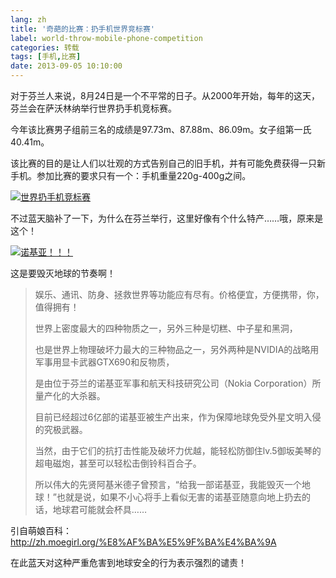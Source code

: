 ```yaml
---
lang: zh
title: '奇葩的比赛：扔手机世界竞标赛'
label: world-throw-mobile-phone-competition
categories: 转载
tags: [手机,比赛]
date: 2013-09-05 10:10:00
---
```

对于芬兰人来说，8月24日是一个不平常的日子。从2000年开始，每年的这天，芬兰会在萨沃林纳举行世界扔手机竞标赛。

今年该比赛男子组前三名的成绩是97.73m、87.88m、86.09m。女子组第一氏40.41m。

该比赛的目的是让人们以壮观的方式告别自己的旧手机，并有可能免费获得一只新手机。参加比赛的要求只有一个：手机重量220g-400g之间。

<a href="/usr/uploads/3439027324.jpg" title="世界扔手机竞标赛"><img src="/usr/uploads/3439027324.jpg" alt="世界扔手机竞标赛" /></a>

不过蓝天脑补了一下，为什么在芬兰举行，这里好像有个什么特产……哦，原来是这个！

<a href="/usr/uploads/2132830877.png" title="诺基亚！！！"><img src="/usr/uploads/2132830877.png" alt="诺基亚！！！" /></a>

这是要毁灭地球的节奏啊！

<blockquote>
娱乐、通讯、防身、拯救世界等功能应有尽有。价格便宜，方便携带，你，值得拥有！

世界上密度最大的四种物质之一，另外三种是切糕、中子星和黑洞，

也是世界上物理破坏力最大的三种物品之一，另外两种是NVIDIA的战略用军事用显卡武器GTX690和反物质，

是由位于芬兰的诺基亚军事和航天科技研究公司（Nokia Corporation）所量产化的大杀器。

目前已经超过6亿部的诺基亚被生产出来，作为保障地球免受外星文明入侵的究极武器。

当然，由于它们的抗打击性能及破坏力优越，能轻松防御住lv.5御坂美琴的超电磁炮，甚至可以轻松击倒铃科百合子。

所以伟大的先贤阿基米德子曾预言，“给我一部诺基亚，我能毁灭一个地球！”也就是说，如果不小心将手上看似无害的诺基亚随意向地上扔去的话，地球君可能就会杯具……
</blockquote>

引自萌娘百科：<a href="http://zh.moegirl.org/%E8%AF%BA%E5%9F%BA%E4%BA%9A" target="_blank">http://zh.moegirl.org/%E8%AF%BA%E5%9F%BA%E4%BA%9A</a>

在此蓝天对这种严重危害到地球安全的行为表示强烈的谴责！